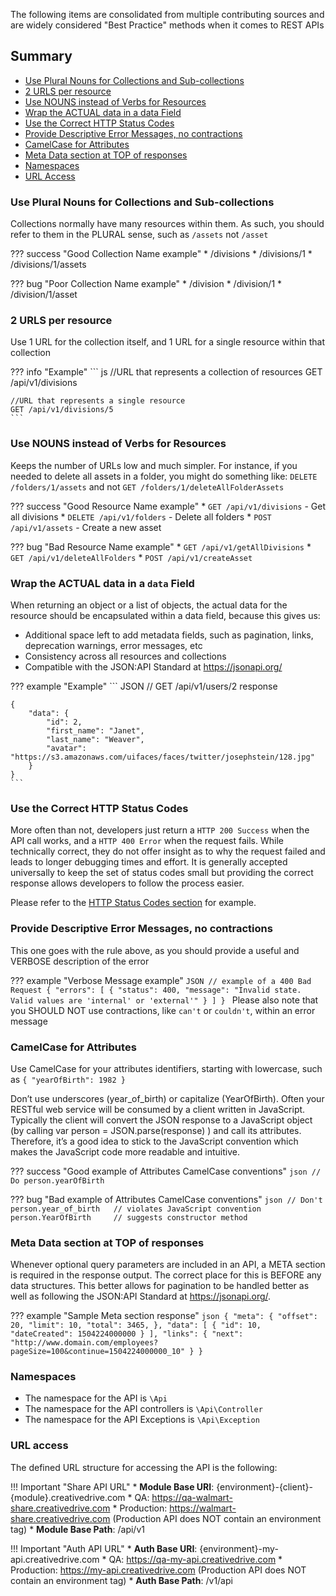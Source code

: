 The following items are consolidated from multiple contributing sources and are widely considered "Best Practice" methods when it comes to REST APIs

## Summary
* [Use Plural Nouns for Collections and Sub-collections](#use-plural-nouns-for-collections-and-sub-collections)
* [2 URLS per resource](#2-urls-per-resource)
* [Use NOUNS instead of Verbs for Resources](#use-nouns-instead-of-verbs-for-resources)
* [Wrap the ACTUAL data in a data Field](#wrap-the-actual-data-in-a-data-field)
* [Use the Correct HTTP Status Codes](#use-the-correct-http-status-codes)
* [Provide Descriptive Error Messages, no contractions](#provide-descriptive-error-messages-no-contractions)
* [CamelCase for Attributes](#camelcase-for-attributes)
* [Meta Data section at TOP of responses](#meta-data-section-at-top-of-responses)
* [Namespaces](#namespaces)
* [URL Access](#url-access)


### **Use Plural Nouns for Collections and Sub-collections**
Collections normally have many resources within them.   As such, you should refer to them in the PLURAL sense, such as `/assets` not `/asset`

??? success "Good Collection Name example"
    * /divisions
    * /divisions/1
    * /divisions/1/assets

??? bug "Poor Collection Name example"
    * /division
    * /division/1
    * /division/1/asset

### **2 URLS per resource**
Use 1 URL for the collection itself, and 1 URL for a single resource within that collection

??? info "Example"
    ``` js
    //URL that represents a collection of resources
    GET /api/v1/divisions      

    //URL that represents a single resource
    GET /api/v1/divisions/5
    ```


### **Use NOUNS instead of Verbs for Resources**
Keeps the number of URLs low and much simpler.   For instance, if you needed to delete all assets in a folder, you might do something like: `DELETE /folders/1/assets` and not `GET /folders/1/deleteAllFolderAssets`

??? success "Good Resource Name example"
    * `GET /api/v1/divisions` - Get all divisions
    * `DELETE /api/v1/folders` - Delete all folders
    * `POST /api/v1/assets` - Create a new asset

??? bug "Bad Resource Name example"
    * `GET /api/v1/getAllDivisions`
    * `GET /api/v1/deleteAllFolders`
    * `POST /api/v1/createAsset`

### **Wrap the ACTUAL data in a `data` Field**
When returning an object or a list of objects, the actual data for the resource should be encapsulated within a data field, because this gives us:

* Additional space left to add metadata fields, such as pagination, links, deprecation warnings, error messages, etc
* Consistency across all resources and collections
* Compatible with the JSON:API Standard at https://jsonapi.org/

??? example "Example"
    ``` JSON
    // GET /api/v1/users/2 response

    {
        "data": {
            "id": 2,
            "first_name": "Janet",
            "last_name": "Weaver",
            "avatar": "https://s3.amazonaws.com/uifaces/faces/twitter/josephstein/128.jpg"
        }
    }
    ```

### **Use the Correct HTTP Status Codes**
More often than not, developers just return a `HTTP 200 Success` when the API call works, and a `HTTP 400 Error` when the request fails.   While technically correct, they do not offer insight as to why the request failed and leads to longer debugging times and effort.    It is generally accepted universally to keep the set of status codes small but providing the correct response allows developers to follow the process easier.  

Please refer to the [HTTP Status Codes section](statuscodes.md) for example.


### **Provide Descriptive Error Messages, no contractions**
This one goes with the rule above, as you should provide a useful and VERBOSE description of the error

??? example "Verbose Message example"
    ```JSON
    // example of a 400 Bad Request
    {
      "errors": [
        {
          "status": 400,
          "message": "Invalid state. Valid values are 'internal' or 'external'"
        }
      ]
    }
    ```
Please also note that you SHOULD NOT use contractions, like `can't` or `couldn't`, within an error message

### **CamelCase for Attributes**
Use CamelCase for your attributes identifiers, starting with lowercase, such as `{ "yearOfBirth": 1982 }`

Don’t use underscores (year_of_birth) or capitalize (YearOfBirth). Often your RESTful web service will be consumed by a client written in JavaScript. Typically the client will convert the JSON response to a JavaScript object (by calling var person = JSON.parse(response) ) and call its attributes. Therefore, it’s a good idea to stick to the JavaScript convention which makes the JavaScript code more readable and intuitive.

??? success "Good example of Attributes CamelCase conventions"
    ```json
    // Do
    person.yearOfBirth
    ```

??? bug "Bad example of Attributes CamelCase conventions"
    ```json
     // Don't
    person.year_of_birth   // violates JavaScript convention
    person.YearOfBirth     // suggests constructor method
    ```

### **Meta Data section at TOP of responses**
Whenever optional query parameters are included in an API, a META section is required in the response output.   The correct place for this is BEFORE any data structures.   This better allows for pagination to be handled better as well as following the JSON:API Standard at https://jsonapi.org/.

??? example "Sample Meta section response"
    ``` json
    {
      "meta": {
        "offset": 20,
        "limit": 10,
        "total": 3465,
      },
      "data": [
        {
            "id": 10,
            "dateCreated": 1504224000000
        }
      ],
      "links": {
        "next": "http://www.domain.com/employees?pageSize=100&continue=1504224000000_10"
      }
    }
    ```

### **Namespaces**
* The namespace for the API is `\Api`
* The namespace for the API controllers is `\Api\Controller`
* The namespace for the API Exceptions is `\Api\Exception`

### **URL access**
The defined URL structure for accessing the API is the following:

!!! Important "Share API URL"
      * **Module Base URI**: {environment}-{client}-{module}.creativedrive.com
          * QA: https://qa-walmart-share.creativedrive.com
          * Production: https://walmart-share.creativedrive.com (Production API does NOT contain an environment tag)
      * **Module Base Path**: /api/v1

!!! Important "Auth API URL"
      * **Auth Base URI**: {environment}-my-api.creativedrive.com
          * QA: https://qa-my-api.creativedrive.com
          * Production: https://my-api.creativedrive.com  (Production API does NOT contain an environment tag)
      * **Auth Base Path**: /v1/api
